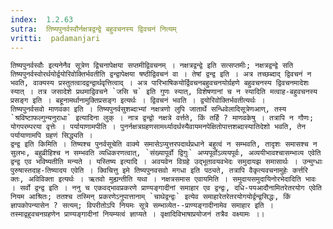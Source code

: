 ```yaml
---
index:  1.2.63
sutra:  तिष्यपुनर्वस्वौर्नक्षत्रद्वन्द्वे बहुवचनस्य द्विवचनं नित्यम्
vritti:  padamanjari
---
```


	तिष्यपुनर्वस्वौः इत्यनेनैव सूत्रेण द्विचनापेक्षया सप्तमीद्विवचनम् । नक्षत्रद्वन्द्वे इति सत्सप्तमीः; नक्षत्रद्वन्द्वे सति तिष्यपुनर्वस्वोरर्थयोर्द्वयोरिवोक्तिर्भवतीति द्वन्द्वापेक्षया षष्ठीद्विवचनं वा । तेषां द्वन्द्व इति । अत्र तच्छब्दाद् द्विवचनं न भवति, वाक्यस्य प्रस्तुतत्वादद्वन्द्वार्थवृत्तित्वाद् । अत्र पारिभाषिकयोर्द्विवचनबहुवचनयोर्ग्रहणे बहुवचनस्य द्विवचनमादेशः स्यात् । तत्र जसादेशे प्रथमाद्विवचने `जसि च` इति गुणः स्यात्, विशेषणानां च न स्यादिति मत्वाह-बहुवचनस्य प्रसङ्ग इति । बहूनामर्थानामुक्तिप्रसङ्ग इत्यर्थः । द्विवचनं भवति । द्वयोरिवोक्तिर्भवतीत्यर्थः ।
	तिष्यपुनर्वसवो माणवका इति । तिष्यपुनर्वसुशब्दाभ्यां नक्षत्रणो लुपि जातार्थे सन्धिवेलादिसूत्रेणआण्, तस्य `श्रविष्टाफल्गुन्यनुराधा` इत्यादिना लुक् । नात्र द्वन्द्वो नक्षत्रे वर्त्तते, किं तर्हि ? माणवकेषु । तत्रापि न गौणः; योगपरम्परया वृत्तेः । पर्यायाणामपीति । पुनर्नक्षत्रग्रहणसामर्थ्यादर्थस्यैवायमनपेक्षितोपात्तशब्दास्यातिदेशो भवति, तेन पर्यायाणामपि ग्रहणं सिद्ध्यति ।
	द्वन्द्व इति किमिति । तिष्यश्च पुनर्वसूचेति वाक्ये समासेऽप्युत्तरपदार्थप्रधाने बहुत्वं न सम्भवति, तादृशः समासश्च न सुलभः, बहुव्रीहिश्च न सम्भवति व्यधिकरणत्वात्, `संख्यापूर्वो द्विगुः` अप्यपूर्वोऽव्ययपूर्वः, अव्ययीभावश्चासम्भाव्य एवेति द्वन्द्व एव भविष्यतीति मन्यते । यस्तिष्य इत्यादि । अवयवेन विग्रहे उद्भूतावयवभेदः समुदायझ समासार्थः । उन्मुग्धाः पुरुषास्तदाह-तिष्यादय एवेति । क्विचित्तु इमे तिष्यपुनवसवो मगधा इति पठ्यते, तत्रापि वैकृत्यवचनामुहेः कर्त्तरि क्तः, अविविक्ता इत्यर्थः । ऋतवो मुह्यन्तीति यथा । नक्षत्रसमास एवायमिति । समुदायसमुदायिनोरभेदादिति भावः । सर्वो द्वन्द्व इति । ननु च एकवद्भावप्रकरणे प्राण्यङ्गादीनां समाहार एव द्वन्द्वः, दधि-पयआदौनामितरेतरयोग एवेति नियम आश्रितः; ततश्च तस्मिन् प्रकरणेऽनुपात्तानाम् `चाथेद्वन्द्वः` इत्येव समाहारेतरेतरयोगयोर्द्वन्द्वसिद्धः, किं ज्ञापकोपन्यासेन ? सत्यम्; विपरीतोऽपि नियमः सूत्रे सम्भाव्येत--प्राण्यङ्गादीनामेव समाहार इति । तस्माद्वहुवचनग्रहणेन प्राण्यङ्गादीनां नियम्यत्वं ज्ञाप्यते । वृक्षादिविभाषाप्रयोजनं तत्रैव वक्ष्यामः ।।
